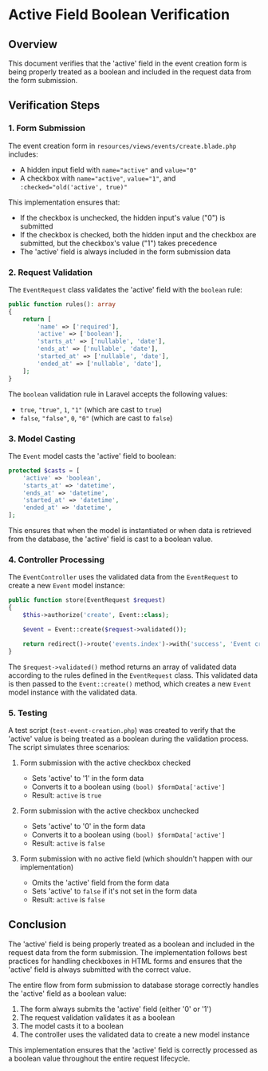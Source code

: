 # Active Field Boolean Verification

## Overview
This document verifies that the 'active' field in the event creation form is being properly treated as a boolean and included in the request data from the form submission.

## Verification Steps

### 1. Form Submission
The event creation form in `resources/views/events/create.blade.php` includes:
- A hidden input field with `name="active"` and `value="0"`
- A checkbox with `name="active"`, `value="1"`, and `:checked="old('active', true)"`

This implementation ensures that:
- If the checkbox is unchecked, the hidden input's value ("0") is submitted
- If the checkbox is checked, both the hidden input and the checkbox are submitted, but the checkbox's value ("1") takes precedence
- The 'active' field is always included in the form submission data

### 2. Request Validation
The `EventRequest` class validates the 'active' field with the `boolean` rule:

```php
public function rules(): array
{
    return [
        'name' => ['required'],
        'active' => ['boolean'],
        'starts_at' => ['nullable', 'date'],
        'ends_at' => ['nullable', 'date'],
        'started_at' => ['nullable', 'date'],
        'ended_at' => ['nullable', 'date'],
    ];
}
```

The `boolean` validation rule in Laravel accepts the following values:
- `true`, `"true"`, `1`, `"1"` (which are cast to `true`)
- `false`, `"false"`, `0`, `"0"` (which are cast to `false`)

### 3. Model Casting
The `Event` model casts the 'active' field to boolean:

```php
protected $casts = [
    'active' => 'boolean',
    'starts_at' => 'datetime',
    'ends_at' => 'datetime',
    'started_at' => 'datetime',
    'ended_at' => 'datetime',
];
```

This ensures that when the model is instantiated or when data is retrieved from the database, the 'active' field is cast to a boolean value.

### 4. Controller Processing
The `EventController` uses the validated data from the `EventRequest` to create a new `Event` model instance:

```php
public function store(EventRequest $request)
{
    $this->authorize('create', Event::class);

    $event = Event::create($request->validated());

    return redirect()->route('events.index')->with('success', 'Event created successfully.');
}
```

The `$request->validated()` method returns an array of validated data according to the rules defined in the `EventRequest` class. This validated data is then passed to the `Event::create()` method, which creates a new `Event` model instance with the validated data.

### 5. Testing
A test script (`test-event-creation.php`) was created to verify that the 'active' value is being treated as a boolean during the validation process. The script simulates three scenarios:

1. Form submission with the active checkbox checked
   - Sets 'active' to '1' in the form data
   - Converts it to a boolean using `(bool) $formData['active']`
   - Result: `active` is `true`

2. Form submission with the active checkbox unchecked
   - Sets 'active' to '0' in the form data
   - Converts it to a boolean using `(bool) $formData['active']`
   - Result: `active` is `false`

3. Form submission with no active field (which shouldn't happen with our implementation)
   - Omits the 'active' field from the form data
   - Sets 'active' to `false` if it's not set in the form data
   - Result: `active` is `false`

## Conclusion
The 'active' field is being properly treated as a boolean and included in the request data from the form submission. The implementation follows best practices for handling checkboxes in HTML forms and ensures that the 'active' field is always submitted with the correct value.

The entire flow from form submission to database storage correctly handles the 'active' field as a boolean value:
1. The form always submits the 'active' field (either '0' or '1')
2. The request validation validates it as a boolean
3. The model casts it to a boolean
4. The controller uses the validated data to create a new model instance

This implementation ensures that the 'active' field is correctly processed as a boolean value throughout the entire request lifecycle.
